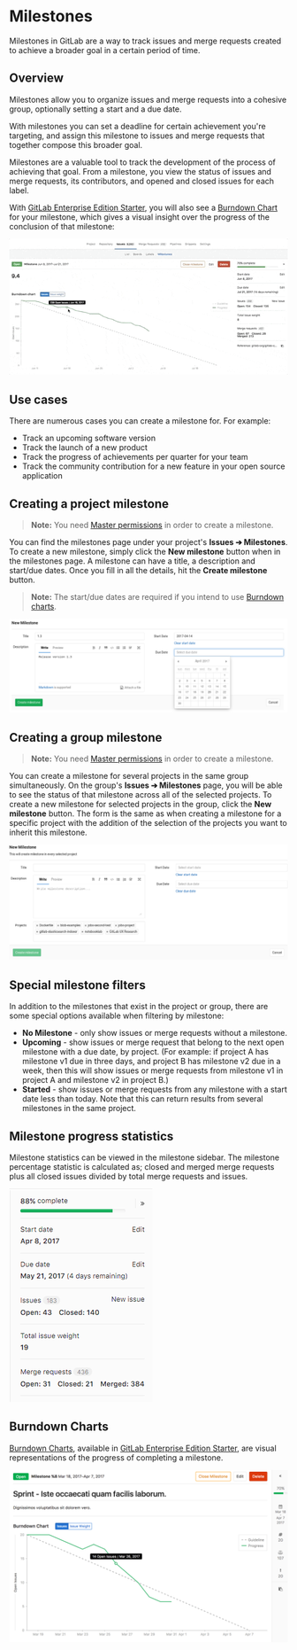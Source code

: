 # Milestones

Milestones in GitLab are a way to track issues and merge requests created
to achieve a broader goal in a certain period of time.

## Overview

Milestones allow you to organize issues and merge requests into a cohesive group,
optionally setting a start and a due date.

With milestones you can set a deadline for certain achievement you're targeting,
and assign this milestone to issues and merge requests that together compose
this broader goal.

Milestones are a valuable tool to track the development of the process of achieving that goal.
From a milestone, you view the status of issues and merge requests, its contributors,
and opened and closed issues for each label.

With [GitLab Enterprise Edition Starter](https://about.gitlab.com/gitlab-ee/),
you will also see a [Burndown Chart](#burndown-charts) for your milestone, which
gives a visual insight over the progress of the conclusion of that milestone:

![milestones with burndown charts](img/milestones.gif)

## Use cases

There are numerous cases you can create a milestone for. For example:

- Track an upcoming software version
- Track the launch of a new product
- Track the progress of achievements per quarter for your team
- Track the community contribution for a new feature in your open source application

## Creating a project milestone

>**Note:**
You need [Master permissions](../../permissions.md) in order to create a milestone.

You can find the milestones page under your project's **Issues ➔ Milestones**.
To create a new milestone, simply click the **New milestone** button when in the
milestones page. A milestone can have a title, a description and start/due dates.
Once you fill in all the details, hit the **Create milestone** button.

>**Note:**
The start/due dates are required if you intend to use [Burndown charts](#burndown-charts).

![Creating a milestone](img/milestone_create.png)

## Creating a group milestone

>**Note:**
You need [Master permissions](../../permissions.md) in order to create a milestone.

You can create a milestone for several projects in the same group simultaneously.
On the group's **Issues ➔ Milestones** page, you will be able to see the status
of that milestone across all of the selected projects. To create a new milestone
for selected projects in the group, click the **New milestone** button. The
form is the same as when creating a milestone for a specific project with the
addition of the selection of the projects you want to inherit this milestone.

![Creating a group milestone](img/milestone_group_create.png)

## Special milestone filters

In addition to the milestones that exist in the project or group, there are some
special options available when filtering by milestone:

* **No Milestone** - only show issues or merge requests without a milestone.
* **Upcoming** - show issues or merge request that belong to the next open
  milestone with a due date, by project. (For example: if project A has
  milestone v1 due in three days, and project B has milestone v2 due in a week,
  then this will show issues or merge requests from milestone v1 in project A
  and milestone v2 in project B.)
* **Started** - show issues or merge requests from any milestone with a start
  date less than today. Note that this can return results from several
  milestones in the same project.

## Milestone progress statistics

Milestone statistics can be viewed in the milestone sidebar. The milestone percentage statistic
is calculated as; closed and merged merge requests plus all closed issues divided by
total merge requests and issues.

![Milestone statistics](img/progress.png)

## Burndown Charts

[Burndown Charts](burndown_charts.md), available in
[GitLab Enterprise Edition Starter](https://about.gitlab.com/gitlab-ee),
are visual representations of the progress of completing a milestone.

![burndown chart](img/burndown_chart.png)

